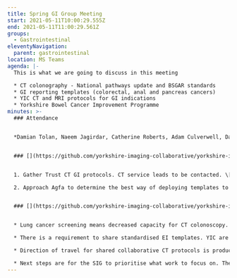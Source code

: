 ```yaml
---
title: Spring GI Group Meeting
start: 2021-05-11T10:00:29.555Z
end: 2021-05-11T11:00:29.561Z
groups:
  - Gastrointestinal
eleventyNavigation:
  parent: gastrointestinal
location: MS Teams
agenda: |-
  This is what we are going to discuss in this meeting

  * CT colonography - National pathways update and BSGAR standards
  * GI reporting templates (colorectal, anal and pancreas cancers)
  * YIC CT and MRI protocols for GI indications
  * Yorkshire Bowel Cancer Improvement Programme
minutes: >-
  ### Attendance


  *Damian Tolan, Naeem Jagirdar, Catherine Roberts, Adam Culverwell, Dan Fascia, Emma Helbren, James Coates*


  ### [](https://github.com/yorkshire-imaging-collaborative/yorkshire-imaging-collaborative.github.io/blob/master/src/meetings/2021-05-11-GI.md#actions)Actions


  1. Gather Trust CT GI protocols. CT service leads to be contacted. \[ongoing for Helen Jeffrey]

  2. Approach Agfa to determine the best way of deploying templates to Trusts \[new for Dan Fascia]


  ### [](https://github.com/yorkshire-imaging-collaborative/yorkshire-imaging-collaborative.github.io/blob/master/src/meetings/2021-05-11-GI.md#key-discussion-points)Key Discussion Points


  * Lung cancer screening means decreased capacity for CT colonoscopy. Audits and QA are important as there are national standards to meet, so the SIG would need to agree what to measure and publish.

  * There is a requirement to share standardised EI templates. YIC are due to have a BI team in place who could choose reporting templates that would provide good data. The bowel cancer screening programme template could be adopted in Trusts and uploaded onto EI once this has been established.

  * Direction of travel for shared collaborative CT protocols is producing a minimum data set, including a sequence rather than parameters. The document would have a broad selection criteria so Trusts don't have to use all protocols.

  * Next steps are for the SIG to prioritise what work to focus on. There is opportunity SIG to look into doing some AI work.
---
```

